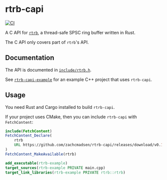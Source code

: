 # rtrb-capi

[![CI][ci_badge]][ci]

A C API for [`rtrb`][rtrb], a thread-safe SPSC ring buffer written in Rust.

The C API only covers part of `rtrb`'s API.

## Documentation

The API is documented in [`include/rtrb.h`][include/rtrb.h].

See [`rtrb-capi-example`][rtrb-capi-example] for an example C++ project that
uses `rtrb-capi`.

## Usage

You need Rust and Cargo installed to build `rtrb-capi`.

If your project uses CMake, then you can include `rtrb-capi` with
`FetchContent`:

```cmake
include(FetchContent)
FetchContent_Declare(
    rtrb
    URL https://github.com/zachcmadsen/rtrb-capi/releases/download/v0.1.1/rtrb-src.tar.gz
)
FetchContent_MakeAvailable(rtrb)

add_executable(rtrb-example)
target_sources(rtrb-example PRIVATE main.cpp)
target_link_libraries(rtrb-example PRIVATE rtrb::rtrb)
```

<!-- TODO: Add instructions for using it without CMake. -->

[ci_badge]: https://github.com/zachcmadsen/rtrb-capi/workflows/CI/badge.svg
[ci]: https://github.com/zachcmadsen/rtrb-capi/actions?query=branch%3Amain

[rtrb]: https://github.com/mgeier/rtrb
[rtrb-chunks]: https://docs.rs/rtrb/latest/rtrb/chunks/index.html
[include/rtrb.h]: https://github.com/zachcmadsen/rtrb-capi/blob/main/include/rtrb.h
[rtrb-capi-example]: https://github.com/zachcmadsen/rtrb-capi-example